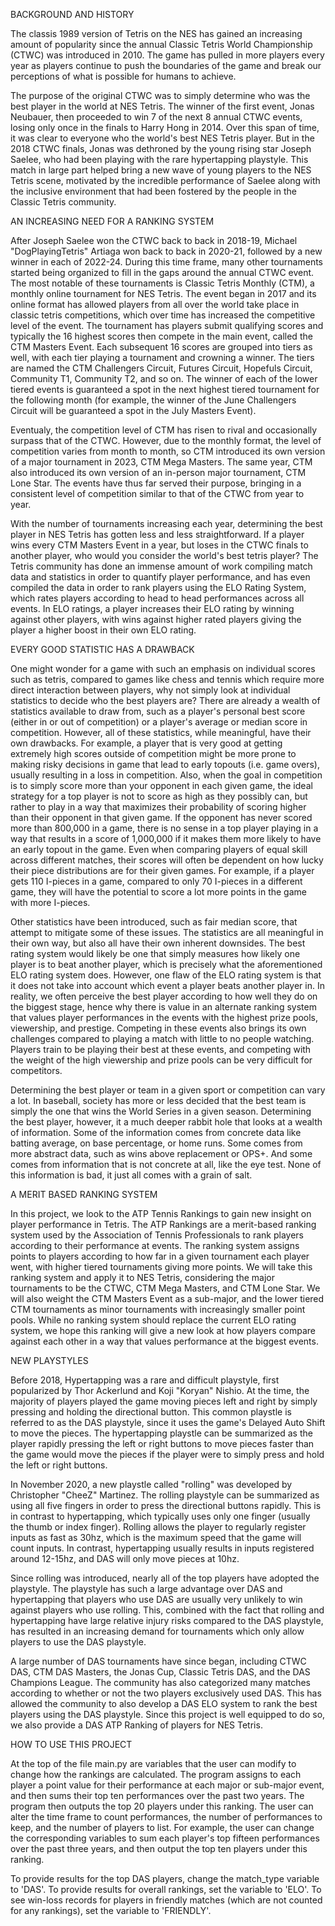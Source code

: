 BACKGROUND AND HISTORY

The classis 1989 version of Tetris on the NES has gained an increasing amount of popularity since the annual Classic Tetris World Championship (CTWC) was introduced in 2010. The game has pulled in more players every year as players continue to push the boundaries of the game and break our perceptions of what is possible for humans to achieve. 

The purpose of the original CTWC was to simply determine who was the best player in the world at NES Tetris. The winner of the first event, Jonas Neubauer, then proceeded to win 7 of the next 8 annual CTWC events, losing only once in the finals to Harry Hong in 2014. Over this span of time, it was clear to everyone who the world's best NES Tetris player. But in the 2018 CTWC finals, Jonas was dethroned by the young rising star Joseph Saelee, who had been playing with the rare hypertapping playstyle. This match in large part helped bring a new wave of young players to the NES Tetris scene, motivated by the incredible performance of Saelee along with the inclusive environment that had been fostered by the people in the Classic Tetris community.

AN INCREASING NEED FOR A RANKING SYSTEM

After Joseph Saelee won the CTWC back to back in 2018-19, Michael "DogPlayingTetris" Artiaga won back to back in 2020-21, followed by a new winner in each of 2022-24. During this time frame, many other tournaments started being organized to fill in the gaps around the annual CTWC event. The most notable of these tournaments is Classic Tetris Monthly (CTM), a monthly online tournament for NES Tetris. The event began in 2017 and its online format has allowed players from all over the world take place in classic tetris competitions, which over time has increased the competitive level of the event. The tournament has players submit qualifying scores and typically the 16 highest scores then compete in the main event, called the CTM Masters Event. Each subsequent 16 scores are grouped into tiers as well, with each tier playing a tournament and crowning a winner. The tiers are named the CTM Challengers Circuit, Futures Circuit, Hopefuls Circuit, Community T1, Community T2, and so on. The winner of each of the lower tiered events is guaranteed a spot in the next highest tiered tournament for the following month (for example, the winner of the June Challengers Circuit will be guaranteed a spot in the July Masters Event). 

Eventualy, the competition level of CTM has risen to rival and occasionally surpass that of the CTWC. However, due to the monthly format, the level of competition varies from month to month, so CTM introduced its own version of a major tournament in 2023, CTM Mega Masters. The same year, CTM also introduced its own version of an in-person major tournament, CTM Lone Star. The events have thus far served their purpose, bringing in a consistent level of competition similar to that of the CTWC from year to year. 

With the number of tournaments increasing each year, determining the best player in NES Tetris has gotten less and less straightforward. If a player wins every CTM Masters Event in a year, but loses in the CTWC finals to another player, who would you consider the world's best tetris player? The Tetris community has done an immense amount of work compiling match data and statistics in order to quantify player performance, and has even compiled the data in order to rank players using the ELO Rating System, which rates players according to head to head performances across all events. In ELO ratings, a player increases their ELO rating by winning against other players, with wins against higher rated players giving the player a higher boost in their own ELO rating. 

EVERY GOOD STATISTIC HAS A DRAWBACK

One might wonder for a game with such an emphasis on individual scores such as tetris, compared to games like chess and tennis which require more direct interaction between players, why not simply look at individual statistics to decide who the best players are? There are already a wealth of statistics available to draw from, such as a player's personal best score (either in or out of competition) or a player's average or median score in competition. However, all of these statistics, while meaningful, have their own drawbacks. For example, a player that is very good at getting extremely high scores outside of competition might be more prone to making risky decisions in game that lead to early topouts (i.e. game overs), usually resulting in a loss in competition. Also, when the goal in competition is to simply score more than your opponent in each given game, the ideal strategy for a top player is not to score as high as they possibly can, but rather to play in a way that maximizes their probability of scoring higher than their opponent in that given game. If the opponent has never scored more than 800,000 in a game, there is no sense in a top player playing in a way that results in a score of 1,000,000 if it makes them more likely to have an early topout in the game. Even when comparing players of equal skill across different matches, their scores will often be dependent on how lucky their piece distributions are for their given games. For example, if a player gets 110 I-pieces in a game, compared to only 70 I-pieces in a different game, they will have the potential to score a lot more points in the game with more I-pieces. 

Other statistics have been introduced, such as fair median score, that attempt to mitigate some of these issues. The statistics are all meaningful in their own way, but also all have their own inherent downsides. The best rating system would likely be one that simply measures how likely one player is to beat another player, which is precisely what the aforementioned ELO rating system does. However, one flaw of the ELO rating system is that it does not take into account which event a player beats another player in. In reality, we often perceive the best player according to how well they do on the biggest stage, hence why there is value in an alternate ranking system that values player performances in the events with the highest prize pools, viewership, and prestige. Competing in these events also brings its own challenges compared to playing a match with little to no people watching. Players train to be playing their best at these events, and competing with the weight of the high viewership and prize pools can be very difficult for competitors. 

Determining the best player or team in a given sport or competition can vary a lot. In baseball, society has more or less decided that the best team is simply the one that wins the World Series in a given season. Determining the best player, however, it a much deeper rabbit hole that looks at a wealth of information. Some of the information comes from concrete data like batting average, on base percentage, or home runs. Some comes from more abstract data, such as wins above replacement or OPS+. And some comes from information that is not concrete at all, like the eye test. None of this information is bad, it just all comes with a grain of salt. 

A MERIT BASED RANKING SYSTEM

In this project, we look to the ATP Tennis Rankings to gain new insight on player performance in Tetris. The ATP Rankings are a merit-based ranking system used by the Association of Tennis Professionals to rank players according to their performance at events. The ranking system assigns points to players according to how far in a given tournament each player went, with higher tiered tournaments giving more points. We will take this ranking system and apply it to NES Tetris, considering the major tournaments to be the CTWC, CTM Mega Masters, and CTM Lone Star. We will also weight the CTM Masters Event as a sub-major, and the lower tiered CTM tournaments as minor tournaments with increasingly smaller point pools. While no ranking system should replace the current ELO rating system, we hope this ranking will give a new look at how players compare against each other in a way that values performance at the biggest events. 

NEW PLAYSTYLES

Before 2018, Hypertapping was a rare and difficult playstyle, first popularized by Thor Ackerlund and Koji "Koryan" Nishio. At the time, the majority of players played the game moving pieces left and right by simply pressing and holding the directional button. This common playstle is referred to as the DAS playstyle, since it uses the game's Delayed Auto Shift to move the pieces. The hypertapping playstle can be summarized as the player rapidly pressing the left or right buttons to move pieces faster than the game would move the pieces if the player were to simply press and hold the left or right buttons. 

In November 2020, a new playstle called "rolling" was developed by Christopher "CheeZ" Martinez. The rolling playstyle can be summarized as using all five fingers in order to press the directional buttons rapidly. This is in contrast to hypertapping, which typically uses only one finger (usually the thumb or index finger). Rolling allows the player to regularly register inputs as fast as 30hz, which is the maximum speed that the game will count inputs. In contrast, hypertapping usually results in inputs registered around 12-15hz, and DAS will only move pieces at 10hz. 

Since rolling was introduced, nearly all of the top players have adopted the playstyle. The playstyle has such a large advantage over DAS and hypertapping that players who use DAS are usually very unlikely to win against players who use rolling. This, combined with the fact that rolling and hypertapping have large relative injury risks compared to the DAS playstyle, has resulted in an increasing demand for tournaments which only allow players to use the DAS playstyle. 

A large number of DAS tournaments have since began, including CTWC DAS, CTM DAS Masters, the Jonas Cup, Classic Tetris DAS, and the DAS Champions League. The community has also categorized many matches according to whether or not the two players exclusively used DAS. This has allowed the community to also develop a DAS ELO system to rank the best players using the DAS playstyle. Since this project is well equipped to do so, we also provide a DAS ATP Ranking of players for NES Tetris. 

HOW TO USE THIS PROJECT

At the top of the file main.py are variables that the user can modify to change how the rankings are calculated. The program assigns to each player a point value for their performance at each major or sub-major event, and then sums their top ten performances over the past two years. The program then outputs the top 20 players under this ranking. The user can alter the time frame to count performances, the number of performances to keep, and the number of players to list. For example, the user can change the corresponding variables to sum each player's top fifteen performances over the past three years, and then output the top ten players under this ranking. 

To provide results for the top DAS players, change the match_type variable to 'DAS'. To provide results for overall rankings, set the variable to 'ELO'. To see win-loss records for players in friendly matches (which are not counted for any rankings), set the variable to 'FRIENDLY'. 
